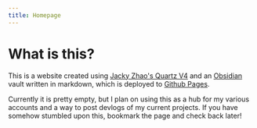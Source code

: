 ```yaml
---
title: Homepage
---
```


# What is this?
This is a website created using [Jacky Zhao's Quartz V4](https://github.com/jackyzha0/quartz) and an [Obsidian](https://obsidian.md) vault written in markdown, which is deployed to [Github Pages](https://pages.github.com).

Currently it is pretty empty, but I plan on using this as a hub for my various accounts and a way to post devlogs of my current projects. If you have somehow stumbled upon this, bookmark the page and check back later!
